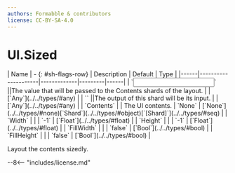 ```yaml
---
authors: Formabble & contributors
license: CC-BY-SA-4.0
---
```



# UI.Sized

<div class="sh-parameters" markdown="1">
| Name | - {: #sh-flags-row} | Description | Default | Type |
|------|---------------------|-------------|---------|------|
| `<input>` ||The value that will be passed to the Contents shards of the layout. | | [`Any`](../../types/#any) |
| `<output>` ||The output of this shard will be its input. | | [`Any`](../../types/#any) |
| `Contents` |  | The UI contents. | `None` | [`None`](../../types/#none)[`Shard`](../../types/#object)[`[Shard]`](../../types/#seq) |
| `Width` |  |  | `-1` | [`Float`](../../types/#float) |
| `Height` |  |  | `-1` | [`Float`](../../types/#float) |
| `FillWidth` |  |  | `false` | [`Bool`](../../types/#bool) |
| `FillHeight` |  |  | `false` | [`Bool`](../../types/#bool) |

</div>

Layout the contents sizedly.

--8<-- "includes/license.md"

